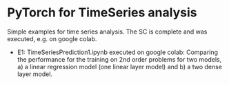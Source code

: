 # PyTorch for TimeSeries analysis

Simple examples for time series analysis. The SC is complete and was executed, e.g. on google colab.

* E1: TimeSeriesPrediction1.ipynb executed on google colab: Comparing the performance for the training on 2nd order problems for two models, a) a linear regression model (one linear layer model) and b) a two dense layer model. 
